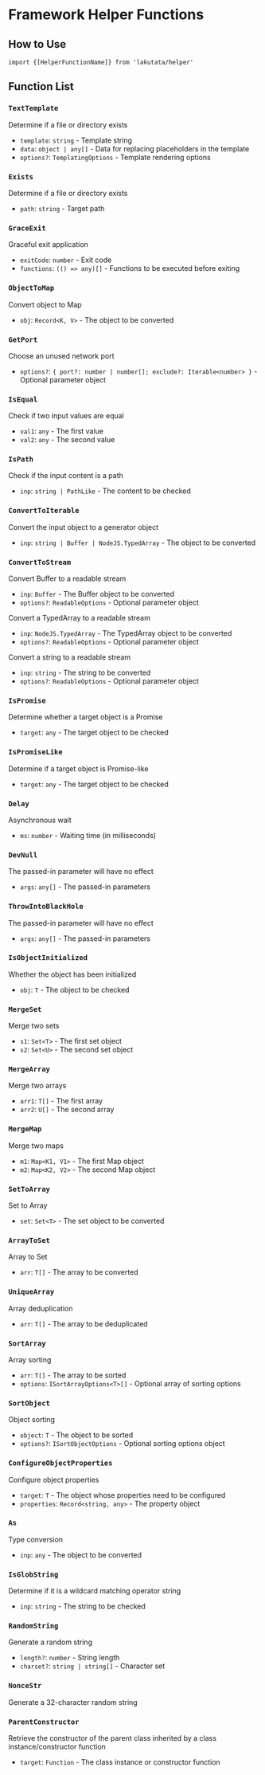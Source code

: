 # Framework Helper Functions

## How to Use

    import {[HelperFunctionName]} from 'lakutata/helper'

## Function List

### `TextTemplate`

Determine if a file or directory exists

- `template`: `string` - Template string
- `data`: `object | any[]` - Data for replacing placeholders in the template
- `options?`: `TemplatingOptions` - Template rendering options

### `Exists`

Determine if a file or directory exists

- `path`: `string` - Target path

### `GraceExit`

Graceful exit application

- `exitCode`: `number` - Exit code
- `functions`: `(() => any)[]` - Functions to be executed before exiting

### `ObjectToMap`

Convert object to Map

- `obj`: `Record<K, V>` - The object to be converted

### `GetPort`

Choose an unused network port

- `options?`: `{ port?: number | number[]; exclude?: Iterable<number> }` - Optional parameter object

### `IsEqual`

Check if two input values are equal

- `val1`: `any` - The first value
- `val2`: `any` - The second value

### `IsPath`

Check if the input content is a path

- `inp`: `string | PathLike` - The content to be checked

### `ConvertToIterable`

Convert the input object to a generator object

- `inp`: `string | Buffer | NodeJS.TypedArray` - The object to be converted

### `ConvertToStream`

Convert Buffer to a readable stream

- `inp`: `Buffer` - The Buffer object to be converted
- `options?`: `ReadableOptions` - Optional parameter object

Convert a TypedArray to a readable stream

- `inp`: `NodeJS.TypedArray` - The TypedArray object to be converted
- `options?`: `ReadableOptions` - Optional parameter object

Convert a string to a readable stream

- `inp`: `string` - The string to be converted
- `options?`: `ReadableOptions` - Optional parameter object

### `IsPromise`

Determine whether a target object is a Promise

- `target`: `any` - The target object to be checked

### `IsPromiseLike`

Determine if a target object is Promise-like

- `target`: `any` - The target object to be checked

### `Delay`

Asynchronous wait

- `ms`: `number` - Waiting time (in milliseconds)

### `DevNull`

The passed-in parameter will have no effect

- `args`: `any[]` - The passed-in parameters

### `ThrowIntoBlackHole`

The passed-in parameter will have no effect

- `args`: `any[]` - The passed-in parameters

### `IsObjectInitialized`

Whether the object has been initialized

- `obj`: `T` - The object to be checked

### `MergeSet`

Merge two sets

- `s1`: `Set<T>` - The first set object
- `s2`: `Set<U>` - The second set object

### `MergeArray`

Merge two arrays

- `arr1`: `T[]` - The first array
- `arr2`: `U[]` - The second array

### `MergeMap`

Merge two maps

- `m1`: `Map<K1, V1>` - The first Map object
- `m2`: `Map<K2, V2>` - The second Map object

### `SetToArray`

Set to Array

- `set`: `Set<T>` - The set object to be converted

### `ArrayToSet`

Array to Set

- `arr`: `T[]` - The array to be converted

### `UniqueArray`

Array deduplication

- `arr`: `T[]` - The array to be deduplicated

### `SortArray`

Array sorting

- `arr`: `T[]` - The array to be sorted
- `options`: `ISortArrayOptions<T>[]` - Optional array of sorting options

### `SortObject`

Object sorting

- `object`: `T` - The object to be sorted
- `options?`: `ISortObjectOptions` - Optional sorting options object

### `ConfigureObjectProperties`

Configure object properties

- `target`: `T` - The object whose properties need to be configured
- `properties`: `Record<string, any>` - The property object

### `As`

Type conversion

- `inp`: `any` - The object to be converted

### `IsGlobString`

Determine if it is a wildcard matching operator string

- `inp`: `string` - The string to be checked

### `RandomString`

Generate a random string

- `length?`: `number` - String length
- `charset?`: `string | string[]` - Character set

### `NonceStr`

Generate a 32-character random string

### `ParentConstructor`

Retrieve the constructor of the parent class inherited by a class instance/constructor function

- `target`: `Function` - The class instance or constructor function
